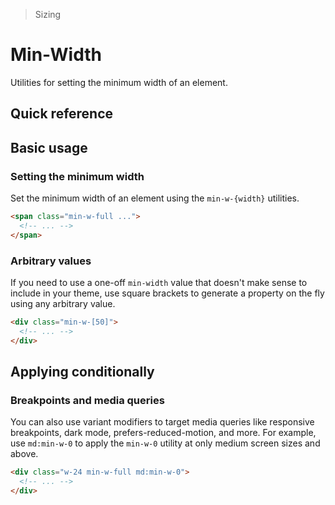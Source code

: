 > Sizing

# Min-Width

Utilities for setting the minimum width of an element.

## Quick reference

<qr-table />

## Basic usage

### Setting the minimum width
Set the minimum width of an element using the `min-w-{width}` utilities.

```html
<span class="min-w-full ...">
  <!-- ... -->
</span>
```

### Arbitrary values
If you need to use a one-off `min-width` value that doesn't make sense to include in your theme, use square brackets to generate a property on the fly using any arbitrary value.

```html
<div class="min-w-[50]">
  <!-- ... -->
</div>
```

## Applying conditionally

### Breakpoints and media queries
You can also use variant modifiers to target media queries like responsive breakpoints, dark mode, prefers-reduced-motion, and more.
For example, use `md:min-w-0` to apply the `min-w-0` utility at only medium screen sizes and above.

```html
<div class="w-24 min-w-full md:min-w-0">
  <!-- ... -->
</div>
```
